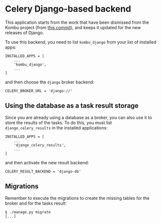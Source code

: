 # Celery Django-based backend

This application starts from the work that have been dismissed from the Kombu
project (from [this commit](https://github.com/celery/kombu/commit/65f982ccf31b86157c39a8feb42081410b83abe2 )), and keeps it updated for the new releases of Django.

To use this backend, you need to list `kombu_django` from your list of installed apps:

```
INSTALLED_APPS = [
    ...
    'kombu_django',
    ...
]
```

and then choose the `django` broker backend:

```
CELERY_BROKER_URL = 'django://'
```

## Using the database as a task result storage

Since you are already using a database as a broker, you can also use it to
store the results of the tasks. To do this, you must list
`django_celery_results` in the installed applications:

```
INSTALLED_APPS = [
    ...
    'django_celery_results',
    ...
]
```

and then activate the new result backend:

```
CELERY_RESULT_BACKEND = 'django-db'
```


## Migrations

Remember to execute the migrations to create the missing tables for the broker
and for the tasks result:

```
$ ./manage.py migrate
[...]
```